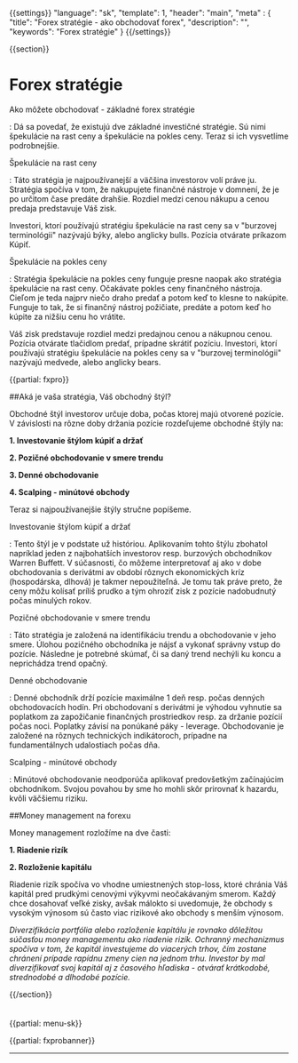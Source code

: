 {{settings}}
  "language": "sk",
  "template": 1,
  "header": "main",
  "meta" : {
    "title": "Forex stratégie - ako obchodovať forex",
    "description": "",
    "keywords": "Forex stratégie"
  }
{{/settings}}

<div class="row">
<div class="col-md-9" role="main" markdown="1">

{{section}}

# Forex stratégie

Ako môžete obchodovať - ​​základné forex stratégie

:   Dá sa povedať, že existujú dve základné investičné stratégie. Sú nimi špekulácie na rast ceny a špekulácie na pokles ceny. Teraz si ich vysvetlíme podrobnejšie.


Špekulácie na rast ceny

:    Táto stratégia je najpoužívanejší a väčšina investorov volí práve ju. Stratégia spočíva v tom, že nakupujete finančné nástroje v domnení, že je po určitom čase predáte drahšie. Rozdiel medzi cenou nákupu a cenou predaja predstavuje Váš zisk.

Investori, ktorí používajú stratégiu špekulácie na rast ceny sa v "burzovej terminológii" nazývajú býky, alebo anglicky bulls. Pozícia otvárate príkazom Kúpiť.

Špekulácie na pokles ceny

:    Stratégia špekulácie na pokles ceny funguje presne naopak ako stratégia špekulácie na rast ceny. Očakávate pokles ceny finančného nástroja. Cieľom je teda najprv niečo draho predať a potom keď to klesne to nakúpite. Funguje to tak, že si finančný nástroj požičiate, predáte a potom keď ho kúpite za nižšiu cenu ho vrátite.

Váš zisk predstavuje rozdiel medzi predajnou cenou a nákupnou cenou. Pozícia otvárate tlačidlom predať, prípadne skrátiť pozíciu. Investori, ktorí používajú stratégiu špekulácie na pokles ceny sa v "burzovej terminológii" nazývajú medvede, alebo anglicky bears.

{{partial: fxpro}}

##Aká je vaša stratégia, Váš obchodný štýl?

Obchodné štýl investorov určuje doba, počas ktorej majú otvorené pozície. V závislosti na rôzne doby držania pozície rozdeľujeme obchodné štýly na:

**1. Investovanie štýlom kúpiť a držať**

**2. Pozičné obchodovanie v smere trendu**

**3. Denné obchodovanie**

**4. Scalping - minútové obchody**

Teraz si najpoužívanejšie štýly stručne popíšeme.

Investovanie štýlom kúpiť a držať

:    Tento štýl je v podstate už históriou. Aplikovaním tohto štýlu zbohatol napríklad jeden z najbohatších investorov resp. burzových obchodníkov Warren Buffett. V súčasnosti, čo môžeme interpretovať aj ako v dobe obchodovania s derivátmi av období rôznych ekonomických kríz (hospodárska, dlhová) je takmer nepoužiteľná. Je tomu tak práve preto, že ceny môžu kolísať príliš prudko a tým ohroziť zisk z pozície nadobudnutý počas minulých rokov.

Pozičné obchodovanie v smere trendu

:    Táto stratégia je založená na identifikáciu trendu a obchodovanie v jeho smere. Úlohou pozičného obchodníka je nájsť a vykonať správny vstup do pozície. Následne je potrebné skúmať, či sa daný trend nechýli ku koncu a neprichádza trend opačný.

Denné obchodovanie

:    Denné obchodník drží pozície maximálne 1 deň resp. počas denných obchodovacích hodín. Pri obchodovaní s derivátmi je výhodou vyhnutie sa poplatkom za zapožičanie finančných prostriedkov resp. za držanie pozícií počas noci. Poplatky závisí na ponúkané páky - leverage. Obchodovanie je založené na rôznych technických indikátoroch, prípadne na fundamentálnych udalostiach počas dňa.

Scalping - minútové obchody

:   Minútové obchodovanie neodporúča aplikovať predovšetkým začínajúcim obchodníkom. Svojou povahou by sme ho mohli skôr prirovnať k hazardu, kvôli väčšiemu riziku.

##Money management na forexu

Money management rozložíme na dve časti:

**1. Riadenie rizík**

**2. Rozloženie kapitálu**

Riadenie rizík spočíva vo vhodne umiestnených stop-loss, ktoré chránia Váš kapitál pred prudkými cenovými výkyvmi neočakávaným smerom. Každý chce dosahovať veľké zisky, avšak málokto si uvedomuje, že obchody s vysokým výnosom sú často viac rizikové ako obchody s menším výnosom.

*Diverzifikácia portfólia alebo rozloženie kapitálu je rovnako dôležitou súčasťou money managementu ako riadenie rizík. Ochranný mechanizmus spočíva v tom, že kapitál investujeme do viacerých trhov, čím zostane chránení prípade rapídnu zmeny cien na jednom trhu. Investor by mal diverzifikovať svoj kapitál aj z časového hľadiska - otvárať krátkodobé, strednodobé a dlhodobé pozície.*

{{/section}}
</div>
<div class="col-md-3" markdown="1">
<div class="well" markdown="1" style="margin-top: 2.5em">

{{partial: menu-sk}}

</div>

{{partial: fxprobanner}}

<div class="container-fluid" markdown="1">

- - -



</div>
</div>
</div>